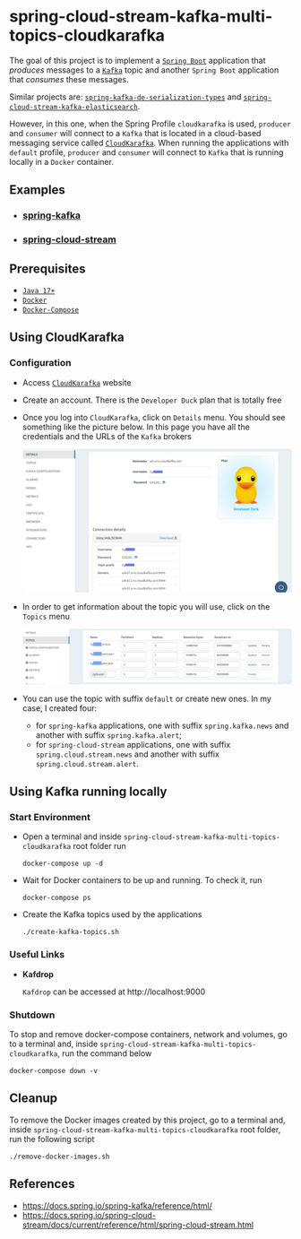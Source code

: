 # spring-cloud-stream-kafka-multi-topics-cloudkarafka

The goal of this project is to implement a [`Spring Boot`](https://docs.spring.io/spring-boot/docs/current/reference/htmlsingle/) application that _produces_ messages to a [`Kafka`](https://kafka.apache.org/) topic and another `Spring Boot` application that _consumes_ these messages.

Similar projects are: [`spring-kafka-de-serialization-types`](https://github.com/ivangfr/spring-kafka-de-serialization-types) and [`spring-cloud-stream-kafka-elasticsearch`](https://github.com/ivangfr/spring-cloud-stream-kafka-elasticsearch).

However, in this one, when the Spring Profile `cloudkarafka` is used, `producer` and `consumer` will connect to a `Kafka` that is located in a cloud-based messaging service called [`CloudKarafka`](https://www.cloudkarafka.com/). When running the applications with `default` profile, `producer` and `consumer` will connect to `Kafka` that is running locally in a `Docker` container.

## Examples

- ### [spring-kafka](https://github.com/ivangfr/spring-cloud-stream-kafka-multi-topics-cloudkarafka/tree/master/spring-kafka#spring-cloud-stream-kafka-multi-topics-cloudkarafka)
- ### [spring-cloud-stream](https://github.com/ivangfr/spring-cloud-stream-kafka-multi-topics-cloudkarafka/tree/master/spring-cloud-stream#spring-cloud-stream-kafka-multi-topics-cloudkarafka)

## Prerequisites

- [`Java 17+`](https://www.oracle.com/java/technologies/downloads/#java17)
- [`Docker`](https://www.docker.com/)
- [`Docker-Compose`](https://docs.docker.com/compose/install/)

## Using CloudKarafka

### Configuration

- Access [`CloudKarafka`](https://www.cloudkarafka.com/) website

- Create an account. There is the `Developer Duck` plan that is totally free

- Once you log into `CloudKarafka`, click on `Details` menu. You should see something like the picture below. In this page you have all the credentials and the URLs of the `Kafka` brokers

  ![cloudkarafka-details](documentation/cloudkarafka-details.jpeg)

- In order to get information about the topic you will use, click on the `Topics` menu

  ![cloudkarafka-topics](documentation/cloudkarafka-topics.jpeg)

- You can use the topic with suffix `default` or create new ones. In my case, I created four:
  - for `spring-kafka` applications, one with suffix `spring.kafka.news` and another with suffix `spring.kafka.alert`;
  - for `spring-cloud-stream` applications, one with suffix `spring.cloud.stream.news` and another with suffix `spring.cloud.stream.alert`.

## Using Kafka running locally

### Start Environment

- Open a terminal and inside `spring-cloud-stream-kafka-multi-topics-cloudkarafka` root folder run
  ```
  docker-compose up -d
  ```

- Wait for Docker containers to be up and running. To check it, run
  ```
  docker-compose ps
  ```

- Create the Kafka topics used by the applications
  ```
  ./create-kafka-topics.sh
  ```

### Useful Links

- **Kafdrop**

  `Kafdrop` can be accessed at http://localhost:9000

### Shutdown

To stop and remove docker-compose containers, network and volumes, go to a terminal and, inside `spring-cloud-stream-kafka-multi-topics-cloudkarafka`, run the command below
```
docker-compose down -v
```

## Cleanup

To remove the Docker images created by this project, go to a terminal and, inside `spring-cloud-stream-kafka-multi-topics-cloudkarafka` root folder, run the following script
```
./remove-docker-images.sh
```

## References

- https://docs.spring.io/spring-kafka/reference/html/
- https://docs.spring.io/spring-cloud-stream/docs/current/reference/html/spring-cloud-stream.html